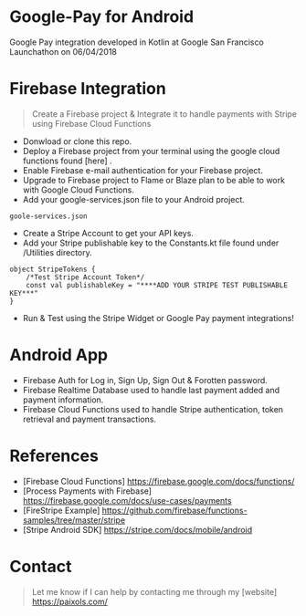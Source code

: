 # Google-Pay for Android
Google Pay integration developed in Kotlin at Google San Francisco Launchathon on 06/04/2018

# Firebase Integration
> Create a Firebase project & Integrate it to handle payments with Stripe using Firebase Cloud Functions

- Donwload or clone this repo.
- Deploy a Firebase project from your terminal using the google cloud functions found [here] .
- Enable Firebase e-mail authentication for your Firebase project.
- Upgrade to Firebase project to Flame or Blaze plan to be able to work with Google Cloud Functions.
- Add your google-services.json file to your Android project.
```
goole-services.json
```
- Create a Stripe Account to get your API keys.
- Add your Stripe publishable key to the Constants.kt file found under /Utilities directory.
```
object StripeTokens {
    /*Test Stripe Account Token*/
    const val publishableKey = "****ADD YOUR STRIPE TEST PUBLISHABLE KEY***"
}
```
- Run & Test using the Stripe Widget or Google Pay payment integrations!

# Android App
- Firebase Auth for Log in, Sign Up, Sign Out & Forotten password.
- Firebase Realtime Database used to handle last payment added and payment information.
- Firebase Cloud Functions used to handle Stripe authentication, token retrieval and payment transactions.

# References
- [Firebase Cloud Functions] https://firebase.google.com/docs/functions/
- [Process Payments with Firebase] https://firebase.google.com/docs/use-cases/payments
- [FireStripe Example] https://github.com/firebase/functions-samples/tree/master/stripe
- [Stripe Android SDK] https://stripe.com/docs/mobile/android

# Contact
> Let me know if I can help by contacting me through my [website] https://paixols.com/

